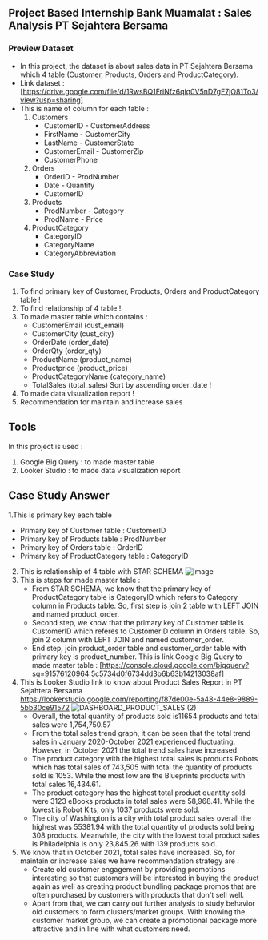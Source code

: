 ## Project Based Internship Bank Muamalat : Sales Analysis PT Sejahtera Bersama

### Preview Dataset 
- In this project, the dataset is about sales data in PT Sejahtera Bersama which 4 table (Customer, Products,         Orders and ProductCategory).
- Link dataset : [https://drive.google.com/file/d/1RwsBQ1FriNfz6qiq0V5nD7gF7jO81To3/view?usp=sharing]
- This is name of column for each table :
    1. Customers
        - CustomerID      - CustomerAddress
        - FirstName       - CustomerCity
        - LastName        - CustomerState
        - CustomerEmail   - CustomerZip
        - CustomerPhone
    2. Orders
        - OrderID         - ProdNumber
        - Date            - Quantity
        - CustomerID
    3. Products
        - ProdNumber      - Category
        - ProdName        - Price
    4. ProductCategory
       - CategoryID
       - CategoryName
       - CategoryAbbreviation
   
### Case Study
1. To find primary key of Customer, Products, Orders and ProductCategory table !
2. To find relationship of 4 table !
3. To made master table which contains :
    - CustomerEmail (cust_email)
    - CustomerCity (cust_city)
    - OrderDate (order_date)
    - OrderQty (order_qty)
    - ProductName (product_name)
    - Productprice (product_price)
    - ProductCategoryName (category_name)
    - TotalSales (total_sales)
  Sort by ascending order_date !
4. To made data visualization report !
5. Recommendation for maintain and increase sales 

## Tools
In this project is used :
1. Google Big Query : to made master table
2. Looker Studio : to made data visualization report

## Case Study Answer
1.This is primary key each table 
   - Primary key of Customer table : CustomerID
   - Primary key of Products table : ProdNumber
   - Primary key of Orders table : OrderID
   - Primary key of ProductCategory table : CategoryID
2. This is relationship of 4 table with STAR SCHEMA
   ![image](https://github.com/gadingkusumaanggraeni/portfoliogadingkusumaanggraeni/assets/150303416/cef85e9d-98b9-424d-8294-4d39d97116c1)
3. This is steps for made master table :
    - From STAR SCHEMA, we know that the primary key of ProductCategory table is CategoryID which refers to Category column in Products table. So, first step is           join 2 table with LEFT JOIN and named product_order.
    - Second step, we know that the primary key of Customer table is CustomerID which referes to CustomerID column in Orders table. So, join 2 column with LEFT            JOIN and named customer_order.
    - End step, join product_order table and customer_order table with primary key is product_number. 
    This is link Google Big Query to made master table : [https://console.cloud.google.com/bigquery?sq=91576120964:5c5734d0f6734dd3b6b63b14213038af]
4. This is Looker Studio link to know about Product Sales Report in PT Sejahtera Bersama
    https://lookerstudio.google.com/reporting/f87de00e-5a48-44e8-9889-5bb30ce91572
    ![DASHBOARD_PRODUCT_SALES (2)](https://github.com/gadingkusumaanggraeni/portfoliogadingkusumaanggraeni/assets/150303416/45c22984-1cd8-4aa8-9bb4-30d53d6da618)
    - Overall, the total quantity of products sold is11654 products and total sales were 1,754,750.57
    - From the total sales trend graph, it can be seen that the total trend sales in January 2020-October 2021 experienced fluctuating. However, in October 2021 the       total trend sales have increased.
    - The product category with the highest total sales is products Robots which has total sales of 743,505 with total the quantity of products sold is 1053. While        the most low are the Blueprints products with total sales 16,434.61.
    - The product category has the highest total product quantity sold were 3123 eBooks products in total sales were 58,968.41. While the lowest is Robot Kits, only       1037 products were sold.
    - The city of Washington is a city with total product sales overall the highest was 55381.94 with the total quantity of products sold being 308 products.              Meanwhile, the city with the lowest total product sales is Philadelphia is only 23,845.26 with 139 products sold.
5. We know that in October 2021, total sales have increased. So, for maintain or increase sales we have recommendation strategy are :
    - Create old customer engagement by providing promotions interesting so that customers will be interested in buying the product again as well as creating              product bundling package promos that are often purchased by customers with products that don't sell well.
     - Apart from that, we can carry out further analysis to study behavior old customers to form clusters/market groups. With knowing the customer market group, we        can create a promotional package more attractive and in line with what customers need.

